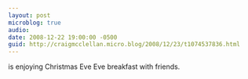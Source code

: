 ```yaml
---
layout: post
microblog: true
audio: 
date: 2008-12-22 19:00:00 -0500
guid: http://craigmcclellan.micro.blog/2008/12/23/t1074537836.html
---
```

is enjoying Christmas Eve Eve breakfast with friends.

